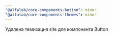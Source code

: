 ```yaml
---
"@alfalab/core-components-button": minor
"@alfalab/core-components-themes": minor
---
```


Удалена темизация site для компонента Button
